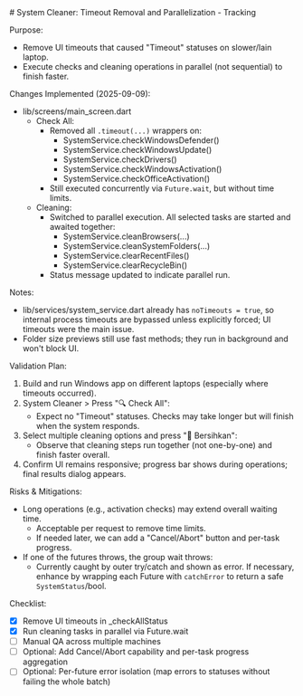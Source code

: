 <!--  --># System Cleaner: Timeout Removal and Parallelization - Tracking

Purpose:
- Remove UI timeouts that caused "Timeout" statuses on slower/lain laptop.
- Execute checks and cleaning operations in parallel (not sequential) to finish faster.

Changes Implemented (2025-09-09):
- lib/screens/main_screen.dart
  - Check All:
    - Removed all `.timeout(...)` wrappers on:
      - SystemService.checkWindowsDefender()
      - SystemService.checkWindowsUpdate()
      - SystemService.checkDrivers()
      - SystemService.checkWindowsActivation()
      - SystemService.checkOfficeActivation()
    - Still executed concurrently via `Future.wait`, but without time limits.
  - Cleaning:
    - Switched to parallel execution. All selected tasks are started and awaited together:
      - SystemService.cleanBrowsers(...)
      - SystemService.cleanSystemFolders(...)
      - SystemService.clearRecentFiles()
      - SystemService.clearRecycleBin()
    - Status message updated to indicate parallel run.

Notes:
- lib/services/system_service.dart already has `noTimeouts = true`, so internal process timeouts are bypassed unless explicitly forced; UI timeouts were the main issue.
- Folder size previews still use fast methods; they run in background and won&#39;t block UI.

Validation Plan:
1. Build and run Windows app on different laptops (especially where timeouts occurred).
2. System Cleaner > Press &#34;🔍 Check All&#34;:
   - Expect no &#34;Timeout&#34; statuses. Checks may take longer but will finish when the system responds.
3. Select multiple cleaning options and press &#34;🧹 Bersihkan&#34;:
   - Observe that cleaning steps run together (not one-by-one) and finish faster overall.
4. Confirm UI remains responsive; progress bar shows during operations; final results dialog appears.

Risks & Mitigations:
- Long operations (e.g., activation checks) may extend overall waiting time.
  - Acceptable per request to remove time limits.
  - If needed later, we can add a &#34;Cancel/Abort&#34; button and per-task progress.
- If one of the futures throws, the group wait throws:
  - Currently caught by outer try/catch and shown as error. If necessary, enhance by wrapping each Future with `catchError` to return a safe `SystemStatus`/bool.

Checklist:
- [x] Remove UI timeouts in _checkAllStatus
- [x] Run cleaning tasks in parallel via Future.wait
- [ ] Manual QA across multiple machines
- [ ] Optional: Add Cancel/Abort capability and per-task progress aggregation
- [ ] Optional: Per-future error isolation (map errors to statuses without failing the whole batch)
